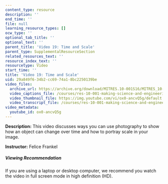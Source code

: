 ```yaml
---
content_type: resource
description: ''
end_time: ''
file: null
learning_resource_types: []
ocw_type: ''
optional_tab_title: ''
optional_text: ''
parent_title: 'Video 19: Time and Scale'
parent_type: SupplementalResourceSection
related_resources_text: ''
resource_index_text: ''
resourcetype: Video
start_time: ''
title: 'Video 19: Time and Scale'
uid: 29a849f6-34b2-cc69-74a1-8bc2250139be
video_files:
  archive_url: https://archive.org/download/MITRES.10-001S16/MITRES_10-001S16_Track24_300k.mp4
  video_captions_file: /courses/res-10-001-making-science-and-engineering-pictures-a-practical-guide-to-presenting-your-work-spring-2016/7061978e243a5004bab7bb38612ea5e3_ox0-ancvQ5g.vtt
  video_thumbnail_file: https://img.youtube.com/vi/ox0-ancvQ5g/default.jpg
  video_transcript_file: /courses/res-10-001-making-science-and-engineering-pictures-a-practical-guide-to-presenting-your-work-spring-2016/1d3120dc4f6f3cf58b407fe8fa3d4091_ox0-ancvQ5g.pdf
video_metadata:
  youtube_id: ox0-ancvQ5g
---
```


**Description:** This video discusses ways you can use photography to show how an object can change over time and how to portray scale in your image.

**Instructor:** Felice Frankel

##### Viewing Recommendation

If you are using a laptop or desktop computer, we recommend you watch the video in full screen mode in high definition (HD).



